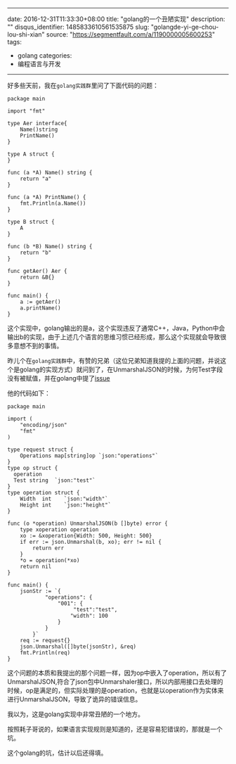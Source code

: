 
---
date: 2016-12-31T11:33:30+08:00
title: "golang的一个丑陋实现"
description: ""
disqus_identifier: 1485833610561535875
slug: "golangde-yi-ge-chou-lou-shi-xian"
source: "https://segmentfault.com/a/1190000005600253"
tags: 
- golang 
categories:
- 编程语言与开发
---

好多些天前，我在`golang实践群`里问了下面代码的问题：

    package main

    import "fmt"

    type Aer interface{
        Name()string
        PrintName()
    }

    type A struct {
    }

    func (a *A) Name() string {
        return "a"
    }

    func (a *A) PrintName() {
        fmt.Println(a.Name())
    }

    type B struct {
        A
    }

    func (b *B) Name() string {
        return "b"
    }

    func getAer() Aer {
        return &B{}
    }

    func main() {
        a := getAer()
        a.printName()
    }

这个实现中，golang输出的是a，这个实现违反了通常C++，Java，Python中会输出b的实现，由于上述几个语言的思维习惯已经形成，那么这个实现就会导致很多意想不到的事情。

昨儿个在`golang实践群`中，有赞的兄弟（这位兄弟知道我提的上面的问题，并说这个是golang的实现方式）就问到了，在UnmarshalJSON的时候，为何Test字段没有被赋值，并在golang中提了[issue](https://github.com/golang/go/issues/15890)

他的代码如下：

    package main

    import (
        "encoding/json"
        "fmt"
    )

    type request struct {
        Operations map[string]op `json:"operations"`
    }
    type op struct {
      operation 
      Test string  `json:"test"`
    }
    type operation struct {
        Width  int    `json:"width"`
        Height int    `json:"height"`
    }

    func (o *operation) UnmarshalJSON(b []byte) error {
        type xoperation operation
        xo := &xoperation{Width: 500, Height: 500}
        if err := json.Unmarshal(b, xo); err != nil {
            return err
        }
        *o = operation(*xo)
        return nil
    }

    func main() {
        jsonStr := `{
                "operations": {
                    "001": {
                         "test":"test",
                        "width": 100
                    }
                }
            }`
        req := request{}
        json.Unmarshal([]byte(jsonStr), &req)
        fmt.Println(req)
    }

这个问题的本质和我提出的那个问题一样，因为op中嵌入了operation，所以有了UnmarshalJSON,符合了json包中Unmarshaler接口，所以内部用接口去处理的时候，op是满足的，但实际处理的是operation，也就是以operation作为实体来进行UnmarshalJSON，导致了诡异的错误信息。

我以为，这是golang实现中非常丑陋的一个地方。

按照耗子哥说的，如果语言实现规则是知道的，还是容易犯错误的，那就是一个坑。

这个golang的坑，估计以后还得填。

